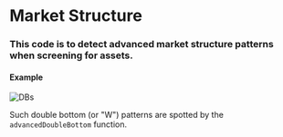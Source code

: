 # Market Structure

### This code is to detect advanced market structure patterns when screening for assets.

#### Example
![DBs](https://github.com/escapethegrip/MarketStructure/blob/main/images/dbs.png)

Such double bottom (or "W") patterns are spotted by the `advancedDoubleBottom` function.


